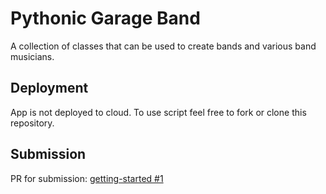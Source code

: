 # Pythonic Garage Band

A collection of classes that can be used to create bands and various band musicians.

## Deployment

App is not deployed to cloud. To use script feel free to fork or clone this repository.

## Submission

PR for submission: [getting-started #1](htpp.cats)
